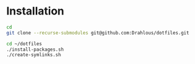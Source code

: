 # Installation

```bash
cd
git clone --recurse-submodules git@github.com:Drahlous/dotfiles.git

cd ~/dotfiles
./install-packages.sh
./create-symlinks.sh
```
